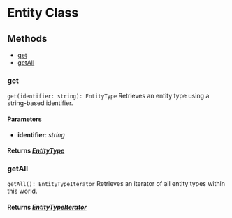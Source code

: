 # Entity Class

## Methods
- [get](#get)
- [getAll](#getall)

### **get**
`
get(identifier: string): EntityType
`
Retrieves an entity type using a string-based identifier.

#### **Parameters**
- **identifier**: *string*

#### **Returns** [*EntityType*](EntityType.md)

### **getAll**
`
getAll(): EntityTypeIterator
`
Retrieves an iterator of all entity types within this world.

#### **Returns** [*EntityTypeIterator*](EntityTypeIterator.md)
